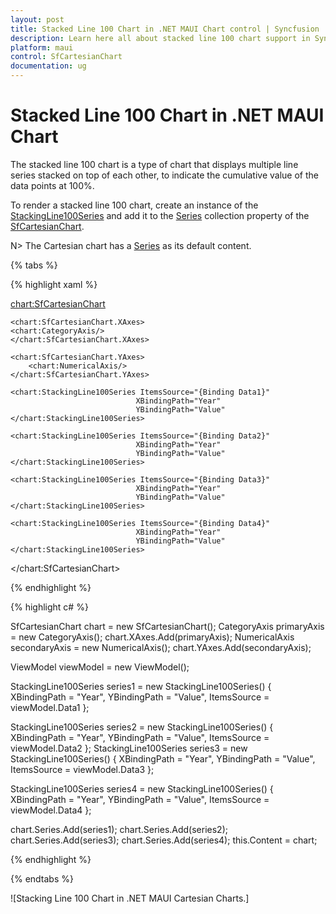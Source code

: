 ```yaml
---
layout: post
title: Stacked Line 100 Chart in .NET MAUI Chart control | Syncfusion
description: Learn here all about stacked line 100 chart support in Syncfusion .NET MAUI Chart (SfCartesianChart) control.
platform: maui
control: SfCartesianChart
documentation: ug
---
```


# Stacked Line 100 Chart in .NET MAUI Chart


The stacked line 100 chart is a type of chart that displays multiple line series stacked on top of each other, to indicate the cumulative value of the data points at 100%.

To render a stacked line 100 chart, create an instance of the [StackingLine100Series]() and add it to the [Series](https://help.syncfusion.com/cr/maui/Syncfusion.Maui.Charts.SfCartesianChart.html#Syncfusion_Maui_Charts_SfCartesianChart_Series) collection property of the [SfCartesianChart](https://help.syncfusion.com/cr/maui/Syncfusion.Maui.Charts.SfCartesianChart.html?tabs=tabid-1).

N> The Cartesian chart has a [Series](https://help.syncfusion.com/cr/maui/Syncfusion.Maui.Charts.SfCartesianChart.html#Syncfusion_Maui_Charts_SfCartesianChart_Series) as its default content.

{% tabs %}

{% highlight xaml %}

<chart:SfCartesianChart>

    <chart:SfCartesianChart.XAxes>
    <chart:CategoryAxis/>
    </chart:SfCartesianChart.XAxes>

    <chart:SfCartesianChart.YAxes>
        <chart:NumericalAxis/>
    </chart:SfCartesianChart.YAxes>

    <chart:StackingLine100Series ItemsSource="{Binding Data1}"
                                XBindingPath="Year"
                                YBindingPath="Value"        
    </chart:StackingLine100Series>

    <chart:StackingLine100Series ItemsSource="{Binding Data2}"
                                XBindingPath="Year"
                                YBindingPath="Value"         
    </chart:StackingLine100Series>

    <chart:StackingLine100Series ItemsSource="{Binding Data3}"
                                XBindingPath="Year"
                                YBindingPath="Value"         
    </chart:StackingLine100Series>

    <chart:StackingLine100Series ItemsSource="{Binding Data4}"
                                XBindingPath="Year"
                                YBindingPath="Value"         
    </chart:StackingLine100Series>

</chart:SfCartesianChart>


{% endhighlight %}

{% highlight c# %}

SfCartesianChart chart = new SfCartesianChart();
CategoryAxis primaryAxis = new CategoryAxis();
chart.XAxes.Add(primaryAxis);
NumericalAxis secondaryAxis = new NumericalAxis();
chart.YAxes.Add(secondaryAxis);

ViewModel viewModel = new ViewModel();

StackingLine100Series series1 = new  StackingLine100Series()
{
    XBindingPath = "Year",
    YBindingPath = "Value",
    ItemsSource = viewModel.Data1
};

StackingLine100Series series2 = new StackingLine100Series()
{
    XBindingPath = "Year",
    YBindingPath = "Value",
    ItemsSource = viewModel.Data2
};
StackingLine100Series series3 = new StackingLine100Series()
{
    XBindingPath = "Year",
    YBindingPath = "Value",
    ItemsSource = viewModel.Data3
};

StackingLine100Series series4 = new StackingLine100Series()
{
    XBindingPath = "Year",
    YBindingPath = "Value",
    ItemsSource = viewModel.Data4
};

chart.Series.Add(series1);
chart.Series.Add(series2);     
chart.Series.Add(series3); 
chart.Series.Add(series4); 
this.Content = chart;

{% endhighlight %}

{% endtabs %}

![Stacking Line 100 Chart in .NET MAUI Cartesian Charts.]